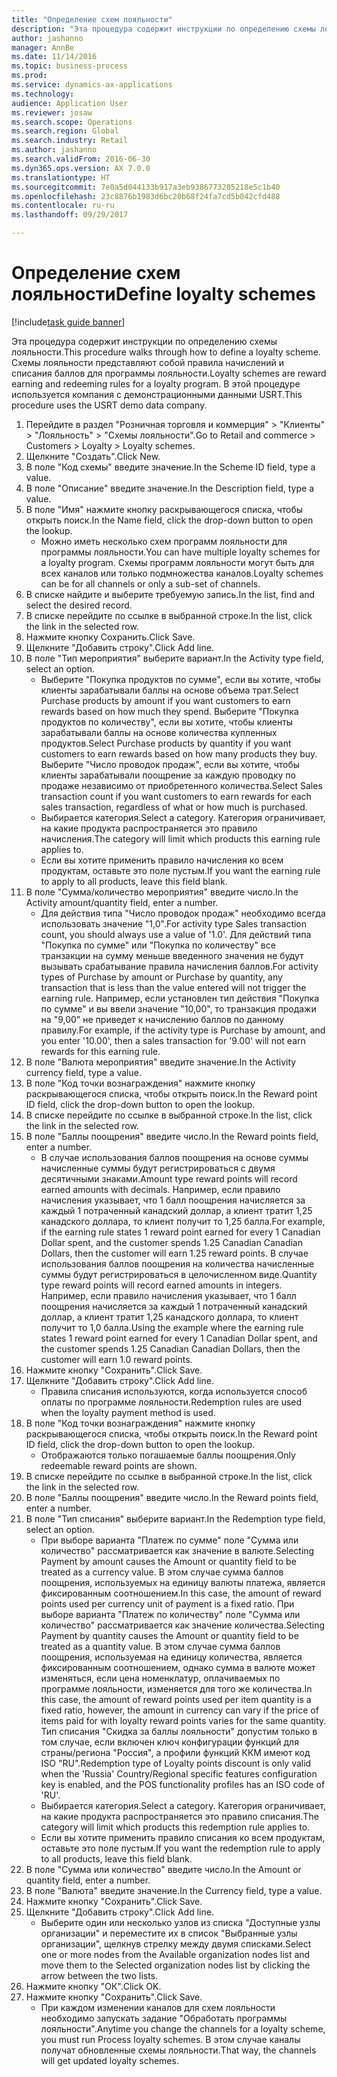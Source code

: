 ```yaml
--- 
title: "Определение схем лояльности"
description: "Эта процедура содержит инструкции по определению схемы лояльности."
author: jashanno
manager: AnnBe
ms.date: 11/14/2016
ms.topic: business-process
ms.prod: 
ms.service: dynamics-ax-applications
ms.technology: 
audience: Application User
ms.reviewer: josaw
ms.search.scope: Operations
ms.search.region: Global
ms.search.industry: Retail
ms.author: jashanno
ms.search.validFrom: 2016-06-30
ms.dyn365.ops.version: AX 7.0.0
ms.translationtype: HT
ms.sourcegitcommit: 7e0a5d044133b917a3eb9386773205218e5c1b40
ms.openlocfilehash: 23c8876b1983d6bc20b68f24fa7cd5b042cfd488
ms.contentlocale: ru-ru
ms.lasthandoff: 09/29/2017

---
```


# <a name="define-loyalty-schemes"></a><span data-ttu-id="80b31-103">Определение схем лояльности</span><span class="sxs-lookup"><span data-stu-id="80b31-103">Define loyalty schemes</span></span>

[!include[task guide banner](../includes/task-guide-banner.md)]

<span data-ttu-id="80b31-104">Эта процедура содержит инструкции по определению схемы лояльности.</span><span class="sxs-lookup"><span data-stu-id="80b31-104">This procedure walks through how to define a loyalty scheme.</span></span> <span data-ttu-id="80b31-105">Схемы лояльности представляют собой правила начислений и списания баллов для программы лояльности.</span><span class="sxs-lookup"><span data-stu-id="80b31-105">Loyalty schemes are reward earning and redeeming rules for a loyalty program.</span></span> <span data-ttu-id="80b31-106">В этой процедуре используется компания с демонстрационными данными USRT.</span><span class="sxs-lookup"><span data-stu-id="80b31-106">This procedure uses the USRT demo data company.</span></span>

1. <span data-ttu-id="80b31-107">Перейдите в раздел "Розничная торговля и коммерция" > "Клиенты" > "Лояльность" > "Схемы лояльности".</span><span class="sxs-lookup"><span data-stu-id="80b31-107">Go to Retail and commerce > Customers > Loyalty > Loyalty schemes.</span></span>
2. <span data-ttu-id="80b31-108">Щелкните "Создать".</span><span class="sxs-lookup"><span data-stu-id="80b31-108">Click New.</span></span>
3. <span data-ttu-id="80b31-109">В поле "Код схемы" введите значение.</span><span class="sxs-lookup"><span data-stu-id="80b31-109">In the Scheme ID field, type a value.</span></span>
4. <span data-ttu-id="80b31-110">В поле "Описание" введите значение.</span><span class="sxs-lookup"><span data-stu-id="80b31-110">In the Description field, type a value.</span></span>
5. <span data-ttu-id="80b31-111">В поле "Имя" нажмите кнопку раскрывающегося списка, чтобы открыть поиск.</span><span class="sxs-lookup"><span data-stu-id="80b31-111">In the Name field, click the drop-down button to open the lookup.</span></span>
    * <span data-ttu-id="80b31-112">Можно иметь несколько схем программ лояльности для программы лояльности.</span><span class="sxs-lookup"><span data-stu-id="80b31-112">You can have multiple loyalty schemes for a loyalty program.</span></span> <span data-ttu-id="80b31-113">Схемы программ лояльности могут быть для всех каналов или только подмножества каналов.</span><span class="sxs-lookup"><span data-stu-id="80b31-113">Loyalty schemes can be for all channels or only a sub-set of channels.</span></span>  
6. <span data-ttu-id="80b31-114">В списке найдите и выберите требуемую запись.</span><span class="sxs-lookup"><span data-stu-id="80b31-114">In the list, find and select the desired record.</span></span>
7. <span data-ttu-id="80b31-115">В списке перейдите по ссылке в выбранной строке.</span><span class="sxs-lookup"><span data-stu-id="80b31-115">In the list, click the link in the selected row.</span></span>
8. <span data-ttu-id="80b31-116">Нажмите кнопку Сохранить.</span><span class="sxs-lookup"><span data-stu-id="80b31-116">Click Save.</span></span>
9. <span data-ttu-id="80b31-117">Щелкните "Добавить строку".</span><span class="sxs-lookup"><span data-stu-id="80b31-117">Click Add line.</span></span>
10. <span data-ttu-id="80b31-118">В поле "Тип мероприятия" выберите вариант.</span><span class="sxs-lookup"><span data-stu-id="80b31-118">In the Activity type field, select an option.</span></span>
    * <span data-ttu-id="80b31-119">Выберите "Покупка продуктов по сумме", если вы хотите, чтобы клиенты зарабатывали баллы на основе объема трат.</span><span class="sxs-lookup"><span data-stu-id="80b31-119">Select Purchase products by amount if you want customers to earn rewards based on how much they spend.</span></span> <span data-ttu-id="80b31-120">Выберите "Покупка продуктов по количеству", если вы хотите, чтобы клиенты зарабатывали баллы на основе количества купленных продуктов.</span><span class="sxs-lookup"><span data-stu-id="80b31-120">Select Purchase products by quantity if you want customers to earn rewards based on how many products they buy.</span></span>  <span data-ttu-id="80b31-121">Выберите "Число проводок продаж", если вы хотите, чтобы клиенты зарабатывали поощрение за каждую проводку по продаже независимо от приобретенного количества.</span><span class="sxs-lookup"><span data-stu-id="80b31-121">Select Sales transaction count if you want customers to earn rewards for each sales transaction, regardless of what or how much is purchased.</span></span>  
    * <span data-ttu-id="80b31-122">Выбирается категория.</span><span class="sxs-lookup"><span data-stu-id="80b31-122">Select a category.</span></span> <span data-ttu-id="80b31-123">Категория ограничивает, на какие продукта распространяется это правило начисления.</span><span class="sxs-lookup"><span data-stu-id="80b31-123">The category will limit which products this earning rule applies to.</span></span>  
    * <span data-ttu-id="80b31-124">Если вы хотите применить правило начисления ко всем продуктам, оставьте это поле пустым.</span><span class="sxs-lookup"><span data-stu-id="80b31-124">If you want the earning rule to apply to all products, leave this field blank.</span></span>  
11. <span data-ttu-id="80b31-125">В поле "Сумма/количество мероприятия" введите число.</span><span class="sxs-lookup"><span data-stu-id="80b31-125">In the Activity amount/quantity field, enter a number.</span></span>
    *  <span data-ttu-id="80b31-126">Для действия типа "Число проводок продаж" необходимо всегда использовать значение "1,0".</span><span class="sxs-lookup"><span data-stu-id="80b31-126">For activity type Sales transaction count, you should always use a value of '1.0'.</span></span> <span data-ttu-id="80b31-127">Для действий типа "Покупка по сумме" или "Покупка по количеству" все транзакции на сумму меньше введенного значения не будут вызывать срабатывание правила начисления баллов.</span><span class="sxs-lookup"><span data-stu-id="80b31-127">For activity types of Purchase by amount or Purchase by quantity, any transaction that is less than the value entered will not trigger the earning rule.</span></span> <span data-ttu-id="80b31-128">Например, если установлен тип действия "Покупка по сумме" и вы ввели значение "10,00", то транзакция продажи на "9,00" не приведет к начислению баллов по данному правилу.</span><span class="sxs-lookup"><span data-stu-id="80b31-128">For example, if the activity type is Purchase by amount, and you enter '10.00', then a sales transaction for '9.00' will not earn rewards for this earning rule.</span></span>  
12. <span data-ttu-id="80b31-129">В поле "Валюта мероприятия" введите значение.</span><span class="sxs-lookup"><span data-stu-id="80b31-129">In the Activity currency field, type a value.</span></span>
13. <span data-ttu-id="80b31-130">В поле "Код точки вознаграждения" нажмите кнопку раскрывающегося списка, чтобы открыть поиск.</span><span class="sxs-lookup"><span data-stu-id="80b31-130">In the Reward point ID field, click the drop-down button to open the lookup.</span></span>
14. <span data-ttu-id="80b31-131">В списке перейдите по ссылке в выбранной строке.</span><span class="sxs-lookup"><span data-stu-id="80b31-131">In the list, click the link in the selected row.</span></span>
15. <span data-ttu-id="80b31-132">В поле "Баллы поощрения" введите число.</span><span class="sxs-lookup"><span data-stu-id="80b31-132">In the Reward points field, enter a number.</span></span>
    * <span data-ttu-id="80b31-133">В случае использования баллов поощрения на основе суммы начисленные суммы будут регистрироваться с двумя десятичными знаками.</span><span class="sxs-lookup"><span data-stu-id="80b31-133">Amount type reward points will record earned amounts with decimals.</span></span> <span data-ttu-id="80b31-134">Например, если правило начисления указывает, что 1 балл поощрения начисляется за каждый 1 потраченный канадский доллар, а клиент тратит 1,25 канадского доллара, то клиент получит то 1,25 балла.</span><span class="sxs-lookup"><span data-stu-id="80b31-134">For example, if the earning rule states 1 reward point earned for every 1 Canadian Dollar spent, and the customer spends 1.25 Canadian Canadian Dollars, then the customer will earn 1.25 reward points.</span></span> <span data-ttu-id="80b31-135">В случае использования баллов поощрения на количества начисленные суммы будут регистрироваться в целочисленном виде.</span><span class="sxs-lookup"><span data-stu-id="80b31-135">Quantity type reward points will record earned amounts in integers.</span></span> <span data-ttu-id="80b31-136">Например, если правило начисления указывает, что 1 балл поощрения начисляется за каждый 1 потраченный канадский доллар, а клиент тратит 1,25 канадского доллара, то клиент получит то 1,0 балла.</span><span class="sxs-lookup"><span data-stu-id="80b31-136">Using the example where the earning rule states 1 reward point earned for every 1 Canadian Dollar spent, and the customer spends 1.25 Canadian Canadian Dollars, then the customer will earn 1.0 reward points.</span></span>  
16. <span data-ttu-id="80b31-137">Нажмите кнопку "Сохранить".</span><span class="sxs-lookup"><span data-stu-id="80b31-137">Click Save.</span></span>
17. <span data-ttu-id="80b31-138">Щелкните "Добавить строку".</span><span class="sxs-lookup"><span data-stu-id="80b31-138">Click Add line.</span></span>
    * <span data-ttu-id="80b31-139">Правила списания используются, когда используется способ оплаты по программе лояльности.</span><span class="sxs-lookup"><span data-stu-id="80b31-139">Redemption rules are used when the loyalty payment method is used.</span></span>  
18. <span data-ttu-id="80b31-140">В поле "Код точки вознаграждения" нажмите кнопку раскрывающегося списка, чтобы открыть поиск.</span><span class="sxs-lookup"><span data-stu-id="80b31-140">In the Reward point ID field, click the drop-down button to open the lookup.</span></span>
    * <span data-ttu-id="80b31-141">Отображаются только погашаемые баллы поощрения.</span><span class="sxs-lookup"><span data-stu-id="80b31-141">Only redeemable reward points are shown.</span></span>  
19. <span data-ttu-id="80b31-142">В списке перейдите по ссылке в выбранной строке.</span><span class="sxs-lookup"><span data-stu-id="80b31-142">In the list, click the link in the selected row.</span></span>
20. <span data-ttu-id="80b31-143">В поле "Баллы поощрения" введите число.</span><span class="sxs-lookup"><span data-stu-id="80b31-143">In the Reward points field, enter a number.</span></span>
21. <span data-ttu-id="80b31-144">В поле "Тип списания" выберите вариант.</span><span class="sxs-lookup"><span data-stu-id="80b31-144">In the Redemption type field, select an option.</span></span>
    * <span data-ttu-id="80b31-145">При выборе варианта "Платеж по сумме" поле "Сумма или количество" рассматривается как значение в валюте.</span><span class="sxs-lookup"><span data-stu-id="80b31-145">Selecting Payment by amount causes the Amount or quantity field to be treated as a currency value.</span></span> <span data-ttu-id="80b31-146">В этом случае сумма баллов поощрения, используемых на единицу валюты платежа, является фиксированным соотношением.</span><span class="sxs-lookup"><span data-stu-id="80b31-146">In this case, the amount of reward points used per currency unit of payment is a fixed ratio.</span></span> <span data-ttu-id="80b31-147">При выборе варианта "Платеж по количеству" поле "Сумма или количество" рассматривается как значение количества.</span><span class="sxs-lookup"><span data-stu-id="80b31-147">Selecting Payment by quantity causes the Amount or quantity field to be treated as a quantity value.</span></span> <span data-ttu-id="80b31-148">В этом случае сумма баллов поощрения, используемая на единицу количества, является фиксированным соотношением, однако сумма в валюте может изменяться, если цена номенклатур, оплачиваемых по программе лояльности, изменяется для того же количества.</span><span class="sxs-lookup"><span data-stu-id="80b31-148">In this case, the amount of reward points used per item quantity is a fixed ratio, however, the amount in currency can vary if the price of items paid for with loyalty reward points varies for the same quantity.</span></span> <span data-ttu-id="80b31-149">Тип списания "Скидка за баллы лояльности" допустим только в том случае, если включен ключ конфигурации функций для страны/региона "Россия", а профили функций ККМ имеют код ISO "RU".</span><span class="sxs-lookup"><span data-stu-id="80b31-149">Redemption type of Loyalty points discount is only valid when the 'Russia' Country/Regional specific features configuration key is enabled, and the POS functionality profiles has an ISO code of 'RU'.</span></span>  
    * <span data-ttu-id="80b31-150">Выбирается категория.</span><span class="sxs-lookup"><span data-stu-id="80b31-150">Select a category.</span></span> <span data-ttu-id="80b31-151">Категория ограничивает, на какие продукта распространяется это правило списания.</span><span class="sxs-lookup"><span data-stu-id="80b31-151">The category will limit which products this redemption rule applies to.</span></span>  
    * <span data-ttu-id="80b31-152">Если вы хотите применить правило списания ко всем продуктам, оставьте это поле пустым.</span><span class="sxs-lookup"><span data-stu-id="80b31-152">If you want the redemption rule to apply to all products, leave this field blank.</span></span>  
22. <span data-ttu-id="80b31-153">В поле "Сумма или количество" введите число.</span><span class="sxs-lookup"><span data-stu-id="80b31-153">In the Amount or quantity field, enter a number.</span></span>
23. <span data-ttu-id="80b31-154">В поле "Валюта" введите значение.</span><span class="sxs-lookup"><span data-stu-id="80b31-154">In the Currency field, type a value.</span></span>
24. <span data-ttu-id="80b31-155">Нажмите кнопку "Сохранить".</span><span class="sxs-lookup"><span data-stu-id="80b31-155">Click Save.</span></span>
25. <span data-ttu-id="80b31-156">Щелкните "Добавить строку".</span><span class="sxs-lookup"><span data-stu-id="80b31-156">Click Add line.</span></span>
    * <span data-ttu-id="80b31-157">Выберите один или несколько узлов из списка "Доступные узлы организации" и переместите их в список "Выбранные узлы организации", щелкнув стрелку между двумя списками.</span><span class="sxs-lookup"><span data-stu-id="80b31-157">Select one or more nodes from the Available organization nodes list and move them to the Selected organization nodes list by clicking the arrow between the two lists.</span></span>  
26. <span data-ttu-id="80b31-158">Нажмите кнопку "OК".</span><span class="sxs-lookup"><span data-stu-id="80b31-158">Click OK.</span></span>
27. <span data-ttu-id="80b31-159">Нажмите кнопку "Сохранить".</span><span class="sxs-lookup"><span data-stu-id="80b31-159">Click Save.</span></span>
    * <span data-ttu-id="80b31-160">При каждом изменении каналов для схем лояльности необходимо запускать задание "Обработать программы лояльности".</span><span class="sxs-lookup"><span data-stu-id="80b31-160">Anytime you change the channels for a loyalty scheme, you must run Process loyalty schemes.</span></span> <span data-ttu-id="80b31-161">В этом случае каналы получат обновленные схемы лояльности.</span><span class="sxs-lookup"><span data-stu-id="80b31-161">That way, the channels will get updated loyalty schemes.</span></span>  


